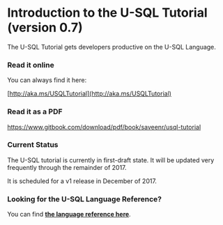 # Introduction to the U-SQL Tutorial (version 0.7)

The U-SQL Tutorial gets developers productive on the U-SQL Language. 

### Read it online

You can always find it here:

[http://aka.ms/USQLTutorial](http://aka.ms/USQLTutorial)

### Read it as a PDF

https://www.gitbook.com/download/pdf/book/saveenr/usql-tutorial


### Current Status

The U-SQL tutorial is currently in first-draft state. It will be updated very frequently through the remainder of 2017. 

It is scheduled for a v1 release in December of 2017.


### Looking for the U-SQL Language Reference?

You can find [**the language reference here**](https://msdn.microsoft.com/en-us/library/azure/mt591959.aspx).
